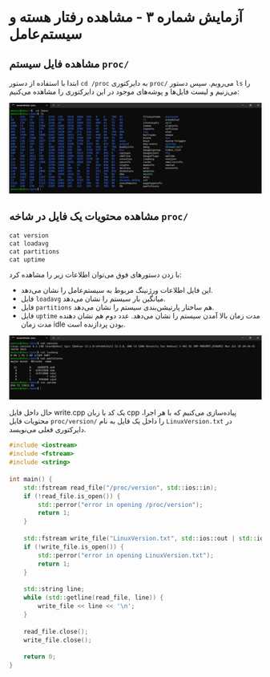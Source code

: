# آزمایش شماره ۳ - مشاهده رفتار هسته و سیستم‌عامل

## مشاهده فایل سیستم `proc/`

ابتدا با استفاده از دستور 
`cd /proc`
به دایرکتوری 
`proc/`
می‌رویم.
سپس دستور 
`ls`
را می‌زنیم و لیست فایل‌ها و پوشه‌های موجود در این دایرکتوری را مشاهده می‌کنیم:

![cd /proc ; ls](image.png)

## مشاهده محتویات یک فایل در شاخه `proc/`


```
cat version
cat loadavg
cat partitions
cat uptime
```
با زدن دستورهای فوق می‌توان اطلاعات زیر را مشاهده کرد:

- این فایل اطلاعات ورژنینگ مربوط به سیستم‌عامل را نشان می‌دهد.
- فایل `loadavg` میانگین بار سیستم را نشان می‌دهد.
- فایل `partitions` هم ساختار پارتیشن‌بندی سیستم را نشان می‌دهد.
- فایل `uptime` مدت زمان بالا آمدن سیستم را نشان می‌دهد. عدد دوم هم نشان دهنده مدت زمان idle بودن پردازنده است.

![some files in /proc](image-1.png)

حال داخل فایل write.cpp یک کد با زبان cpp پیاده‌سازی می‌کنیم که با هر اجرا، محتویات فایل `proc/version/` را داخل یک فایل به نام `LinuxVersion.txt` در دایرکتوری فعلی می‌نویسد.

```cpp
#include <iostream>
#include <fstream>
#include <string>

int main() {
    std::fstream read_file("/proc/version", std::ios::in);
    if (!read_file.is_open()) {
        std::perror("error in opening /proc/version");
        return 1;
    }

    std::fstream write_file("LinuxVersion.txt", std::ios::out | std::ios::app);
    if (!write_file.is_open()) {
        std::perror("error in opening LinuxVersion.txt");
        return 1;
    }

    std::string line;
    while (std::getline(read_file, line)) {
        write_file << line << '\n';
    }

    read_file.close();
    write_file.close();

    return 0;
}
```

